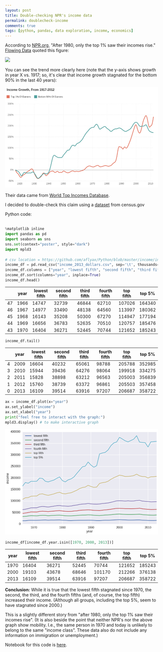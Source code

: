 ```yaml
---
layout: post
title: Double-checking NPR's income data
permalink: doublecheck-income
comments: true
tags: [python, pandas, data exploration, income, economics]
---
```


According to [NPR.org](http://www.npr.org/blogs/money/2015/02/11/384988128/the-fall-and-rise-of-u-s-inequality-in-2-graphs), "After 1980, only the top 1% saw their incomes rise." [Flowing Data](http://flowingdata.com/2015/02/20/top-1-earners-versus-bottom-90/) quoted this figure:

![](http://flowingdata.com/wp-content/uploads/2015/02/Earners-620x560.png)

You can see the trend more clearly here (note that the y-axis shows growth in year X vs. 1917; so, it's clear that income growth stagnated for the bottom 90% in the last 40 years):

![](/images/income_growth.png)

Their data came from [World Top Incomes Database](http://topincomes.parisschoolofeconomics.eu/#Database).

I decided to double-check this claim using a [dataset](https://www.census.gov/hhes/www/income/data/historical/families/2013/f03AR.xls) from census.gov

<!-- more -->

Python code:

``` python

%matplotlib inline
import pandas as pd
import seaborn as sns
sns.set(context="poster", style="dark")
import mpld3

# csv location = https://github.com/aflyax/Python/blob/master/income/income_2013_dollars.csv
income_df = pd.read_csv("income_2013_dollars.csv", sep='\t', thousands=',')
income_df.columns = ["year", "lowest fifth", "second fifth", "third fifth", "fourth fifth", "top fifth", "top 5%"]
income_df.sort(columns="year", inplace=True)
income_df.head()
```

|    | year | lowest fifth | second fifth | third fifth | fourth fifth | top fifth | top 5% |
|----|------|--------------|--------------|-------------|--------------|-----------|--------|
| 47 | 1966 | 14747        | 32739        | 46844       | 62710        | 107026    | 164340 |
| 46 | 1967 | 14977        | 33490        | 48138       | 64560        | 113997    | 180362 |
| 45 | 1968 | 16143        | 35208        | 50300       | 67270        | 114947    | 177194 |
| 44 | 1969 | 16656        | 36783        | 52635       | 70510        | 120757    | 185476 |
| 43 | 1970 | 16404        | 36271        | 52445       | 70744        | 121652    | 185243 |

```python
income_df.tail()
```

|   | year | lowest fifth | second fifth | third fifth | fourth fifth | top fifth | top 5% |
|---|------|--------------|--------------|-------------|--------------|-----------|--------|
| 4 | 2009 | 16604        | 40232        | 65061       | 98788        | 205788    | 352985 |
| 3 | 2010 | 15944        | 39436        | 64276       | 98064        | 199918    | 334275 |
| 2 | 2011 | 15828        | 38898        | 63212       | 96563        | 205003    | 356839 |
| 1 | 2012 | 15760        | 38739        | 63372       | 96861        | 205503    | 357458 |
| 0 | 2013 | 16109        | 39514        | 63916       | 97207        | 206687    | 358722 |

``` python
ax = income_df.plot(x="year")
ax.set_ylabel("income")
ax.set_xlabel("year")
print("feel free to interact with the graph:")
mpld3.display() # to make interactive graph
```

![](/images/income.png)

``` python
income_df[income_df.year.isin([1970, 2000, 2013])]
```

| year | lowest fifth | second fifth | third fifth | fourth fifth | top fifth | top 5% |
|------|--------------|--------------|-------------|--------------|-----------|--------|
| 1970 | 16404        | 36271        | 52445       | 70744        | 121652    | 185243 |
|2000  |  19103 |  43678 |  68646 |  101170 | 212266 | 376138 |
| 2013 | 16109        | 39514        | 63916       | 97207        | 206687    | 358722 |

**Conclusion:** While it is true that the lowest fifth stagnated since 1970, the second, the third, and the fourth fifths (and, of course, the top fifth) increased their income. (Although all groups, including the top 5%, seem to have stagnated since 2000.)



This is a slightly different story from "after 1980, only the top 1% saw their incomes rise". (It is also beside the point that neither NPR's nor the above graph show mobility. I.e., the same person in 1970 and today is unlikely to belong to the same "income class". These data also do not include any information on immigration or unemployment.)

Notebook for this code is [here](http://nbviewer.ipython.org/github/aflyax/Python/blob/master/income/income.ipynb).